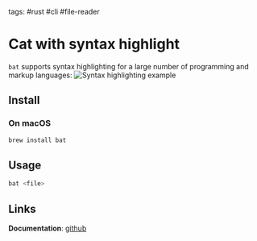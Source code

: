 tags: #rust #cli #file-reader
# Cat with syntax highlight
`bat` supports syntax highlighting for a large number of programming and markup languages:
![Syntax highlighting example](https://imgur.com/rGsdnDe.png)

## Install
### On macOS
```bash
brew install bat
```

## Usage
```bash
bat <file>
```

## Links
**Documentation**: [github](https://github.com/sharkdp/bat)